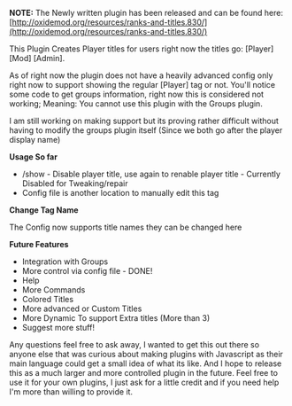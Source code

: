 **NOTE:**  The Newly written plugin has been released and can be found here: [http://oxidemod.org/resources/ranks-and-titles.830/](http://oxidemod.org/resources/ranks-and-titles.830/)


This Plugin Creates Player titles for users right now the titles go: [Player] [Mod] [Admin].


As of right now the plugin does not have a heavily advanced config only right now to support showing the regular [Player] tag or not. You'll notice some code to get groups information, right now this is considered not working; Meaning: You cannot use this plugin with the Groups plugin.


I am still working on making support but its proving rather difficult without having to modify the groups plugin itself (Since we both go after the player display name)

**Usage So far**


* /show - Disable player title, use again to renable player title - Currently Disabled for Tweaking/repair
* Config file is another location to manually edit this tag

**Change Tag Name**

The Config now supports title names they can be changed here

**Future Features**


* Integration with Groups
* More control via config file - DONE!
* Help
* More Commands
* Colored Titles
* More advanced or Custom Titles
* More Dynamic To support Extra titles (More than 3)
* Suggest more stuff!


Any questions feel free to ask away, I wanted to get this out there so anyone else that was curious about making plugins with Javascript as their main language could get a small idea of what its like. And I hope to release this as a much larger and more controlled plugin in the future. Feel free to use it for your own plugins, I just ask for a little credit and if you need help I'm more than willing to provide it.